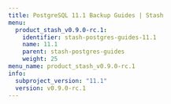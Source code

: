 ```yaml
---
title: PostgreSQL 11.1 Backup Guides | Stash
menu:
  product_stash_v0.9.0-rc.1:
    identifier: stash-postgres-guides-11.1
    name: 11.1
    parent: stash-postgres-guides
    weight: 25
menu_name: product_stash_v0.9.0-rc.1
info:
  subproject_version: "11.1"
  version: v0.9.0-rc.1
---
```


